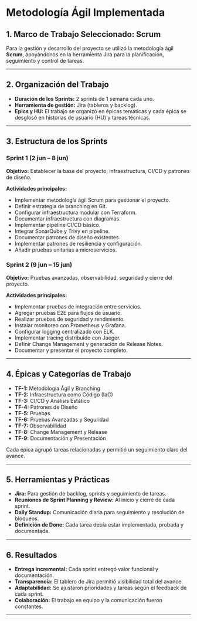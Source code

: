 # Metodología Ágil Implementada

## 1. Marco de Trabajo Seleccionado: **Scrum**

Para la gestión y desarrollo del proyecto se utilizó la metodología ágil **Scrum**, apoyándonos en la herramienta Jira para la planificación, seguimiento y control de tareas.

---

## 2. Organización del Trabajo

- **Duración de los Sprints:** 2 sprints de 1 semana cada uno.
- **Herramienta de gestión:** Jira (tableros y backlog).
- **Epics y HU:** El trabajo se organizó en épicas temáticas y cada épica se desglosó en historias de usuario (HU) y tareas técnicas.

---

## 3. Estructura de los Sprints

### **Sprint 1 (2 jun – 8 jun)**
**Objetivo:** Establecer la base del proyecto, infraestructura, CI/CD y patrones de diseño.

**Actividades principales:**
- Implementar metodología ágil Scrum para gestionar el proyecto.
- Definir estrategia de branching en Git.
- Configurar infraestructura modular con Terraform.
- Documentar infraestructura con diagramas.
- Implementar pipeline CI/CD básico.
- Integrar SonarQube y Trivy en pipeline.
- Documentar patrones de diseño existentes.
- Implementar patrones de resiliencia y configuración.
- Añadir pruebas unitarias a microservicios.

### **Sprint 2 (9 jun – 15 jun)**
**Objetivo:** Pruebas avanzadas, observabilidad, seguridad y cierre del proyecto.

**Actividades principales:**
- Implementar pruebas de integración entre servicios.
- Agregar pruebas E2E para flujos de usuario.
- Realizar pruebas de seguridad y rendimiento.
- Instalar monitoreo con Prometheus y Grafana.
- Configurar logging centralizado con ELK.
- Implementar tracing distribuido con Jaeger.
- Definir Change Management y generación de Release Notes.
- Documentar y presentar el proyecto completo.

---

## 4. Épicas y Categorías de Trabajo

- **TF-1:** Metodología Ágil y Branching
- **TF-2:** Infraestructura como Código (IaC)
- **TF-3:** CI/CD y Análisis Estático
- **TF-4:** Patrones de Diseño
- **TF-5:** Pruebas
- **TF-6:** Pruebas Avanzadas y Seguridad
- **TF-7:** Observabilidad
- **TF-8:** Change Management y Release
- **TF-9:** Documentación y Presentación

Cada épica agrupó tareas relacionadas y permitió un seguimiento claro del avance.

---

## 5. Herramientas y Prácticas

- **Jira:** Para gestión de backlog, sprints y seguimiento de tareas.
- **Reuniones de Sprint Planning y Review:** Al inicio y cierre de cada sprint.
- **Daily Standup:** Comunicación diaria para seguimiento y resolución de bloqueos.
- **Definición de Done:** Cada tarea debía estar implementada, probada y documentada.

---

## 6. Resultados

- **Entrega incremental:** Cada sprint entregó valor funcional y documentación.
- **Transparencia:** El tablero de Jira permitió visibilidad total del avance.
- **Adaptabilidad:** Se ajustaron prioridades y tareas según el feedback de cada sprint.
- **Colaboración:** El trabajo en equipo y la comunicación fueron constantes.

---
